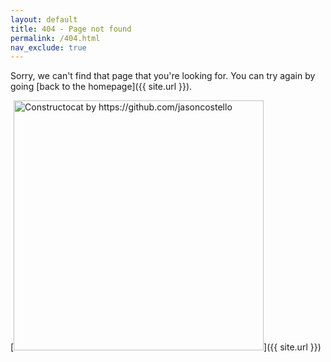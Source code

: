 ```yaml
---
layout: default
title: 404 - Page not found
permalink: /404.html
nav_exclude: true
---
```


Sorry, we can't find that page that you're looking for. You can try again by going [back to the homepage]({{ site.url }}).

[<img src="{{ site.url }}/images/404.jpg" alt="Constructocat by https://github.com/jasoncostello" style="width: 400px;"/>]({{ site.url }})
